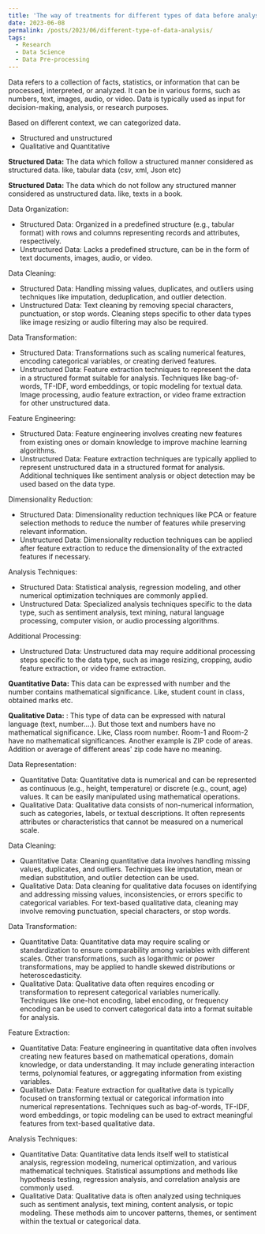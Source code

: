 ```yaml
---
title: 'The way of treatments for different types of data before analysis'
date: 2023-06-08
permalink: /posts/2023/06/different-type-of-data-analysis/
tags:
  - Research
  - Data Science
  - Data Pre-processing
---
```


Data refers to a collection of facts, statistics, or information that can be processed, interpreted, or analyzed. It can be in various forms, such as numbers, text, images, audio, or video. Data is typically used as input for decision-making, analysis, or research purposes.

Based on different context, we can categorized data. 
- Structured and unstructured
- Qualitative and Quantitative

**Structured Data:** The data which follow a structured manner considered as structured data. like, tabular data (csv, xml, Json etc)

**Structured Data:** The data which do not follow any structured manner considered as unstructured data. like, texts in a book.

Data Organization:

- Structured Data: Organized in a predefined structure (e.g., tabular format) with rows and columns representing records and attributes, respectively.
- Unstructured Data: Lacks a predefined structure, can be in the form of text documents, images, audio, or video.

Data Cleaning:

- Structured Data: Handling missing values, duplicates, and outliers using techniques like imputation, deduplication, and outlier detection.
- Unstructured Data: Text cleaning by removing special characters, punctuation, or stop words. Cleaning steps specific to other data types like image resizing or audio filtering may also be required.

Data Transformation:

- Structured Data: Transformations such as scaling numerical features, encoding categorical variables, or creating derived features.
- Unstructured Data: Feature extraction techniques to represent the data in a structured format suitable for analysis. Techniques like bag-of-words, TF-IDF, word embeddings, or topic modeling for textual data. Image processing, audio feature extraction, or video frame extraction for other unstructured data.

Feature Engineering:

- Structured Data: Feature engineering involves creating new features from existing ones or domain knowledge to improve machine learning algorithms.
- Unstructured Data: Feature extraction techniques are typically applied to represent unstructured data in a structured format for analysis. Additional techniques like sentiment analysis or object detection may be used based on the data type.

Dimensionality Reduction:

- Structured Data: Dimensionality reduction techniques like PCA or feature selection methods to reduce the number of features while preserving relevant information.
- Unstructured Data: Dimensionality reduction techniques can be applied after feature extraction to reduce the dimensionality of the extracted features if necessary.

Analysis Techniques:

- Structured Data: Statistical analysis, regression modeling, and other numerical optimization techniques are commonly applied.
- Unstructured Data: Specialized analysis techniques specific to the data type, such as sentiment analysis, text mining, natural language processing, computer vision, or audio processing algorithms.

Additional Processing:

- Unstructured Data: Unstructured data may require additional processing steps specific to the data type, such as image resizing, cropping, audio feature extraction, or video frame extraction.


**Quantitative Data:** This data can be expressed with number and the number contains mathematical significance. Like, student count in class, obtained marks etc.

**Qualitative Data:** : This type of data can be expressed with natural language (text, number....). But those text and numbers have no mathematical significance. Like, Class room number. Room-1 and Room-2 have no mathematical significances. Another example is ZIP code of areas. Addition or average of different areas' zip code have no meaning.

Data Representation:

- Quantitative Data: Quantitative data is numerical and can be represented as continuous (e.g., height, temperature) or discrete (e.g., count, age) values. It can be easily manipulated using mathematical operations.
- Qualitative Data: Qualitative data consists of non-numerical information, such as categories, labels, or textual descriptions. It often represents attributes or characteristics that cannot be measured on a numerical scale.

Data Cleaning:

- Quantitative Data: Cleaning quantitative data involves handling missing values, duplicates, and outliers. Techniques like imputation, mean or median substitution, and outlier detection can be used.
- Qualitative Data: Data cleaning for qualitative data focuses on identifying and addressing missing values, inconsistencies, or errors specific to categorical variables. For text-based qualitative data, cleaning may involve removing punctuation, special characters, or stop words.

Data Transformation:

- Quantitative Data: Quantitative data may require scaling or standardization to ensure comparability among variables with different scales. Other transformations, such as logarithmic or power transformations, may be applied to handle skewed distributions or heteroscedasticity.
- Qualitative Data: Qualitative data often requires encoding or transformation to represent categorical variables numerically. Techniques like one-hot encoding, label encoding, or frequency encoding can be used to convert categorical data into a format suitable for analysis.

Feature Extraction:

- Quantitative Data: Feature engineering in quantitative data often involves creating new features based on mathematical operations, domain knowledge, or data understanding. It may include generating interaction terms, polynomial features, or aggregating information from existing variables.
- Qualitative Data: Feature extraction for qualitative data is typically focused on transforming textual or categorical information into numerical representations. Techniques such as bag-of-words, TF-IDF, word embeddings, or topic modeling can be used to extract meaningful features from text-based qualitative data.

Analysis Techniques:

- Quantitative Data: Quantitative data lends itself well to statistical analysis, regression modeling, numerical optimization, and various mathematical techniques. Statistical assumptions and methods like hypothesis testing, regression analysis, and correlation analysis are commonly used.
- Qualitative Data: Qualitative data is often analyzed using techniques such as sentiment analysis, text mining, content analysis, or topic modeling. These methods aim to uncover patterns, themes, or sentiment within the textual or categorical data.


